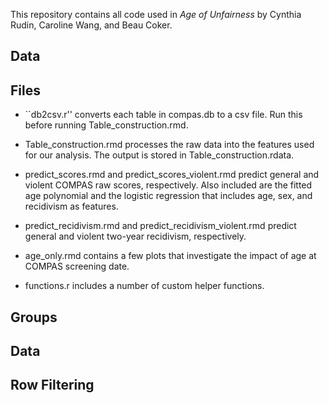 This repository contains all code used in *Age of Unfairness* by Cynthia Rudin, Caroline Wang, and Beau Coker.

## Data



## Files

*	``db2csv.r'' converts each table in compas.db to a csv file. Run this before running Table_construction.rmd.

*	Table_construction.rmd processes the raw data into the features used for our analysis. The output is stored in Table_construction.rdata.

*	predict_scores.rmd and predict_scores_violent.rmd predict general and violent COMPAS raw scores, respectively. Also included are the fitted age polynomial and the logistic regression that includes age, sex, and recidivism as features.  

*	predict_recidivism.rmd and predict_recidivism_violent.rmd predict general and violent two-year recidivism, respectively. 

*	age_only.rmd contains a few plots that investigate the impact of age at COMPAS screening date.

*	functions.r includes a number of custom helper functions.

## Groups

## Data

## Row Filtering